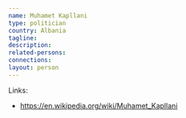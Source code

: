 ```yaml
---
name: Muhamet Kapllani
type: politician
country: Albania
tagline:
description:
related-persons:
connections:
layout: person
---
```

Links:
* <https://en.wikipedia.org/wiki/Muhamet_Kapllani>
